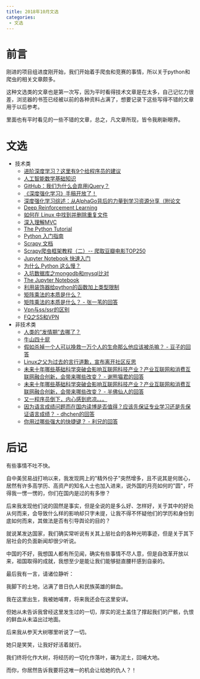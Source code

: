 ```yaml
---
title: 2018年10月文选
categories:
 - 文选
---
```


# 前言

刚进的项目组进度刚开始，我们开始着手爬虫和竞赛的事情，所以关于python和爬虫的相关文章颇多。

这种文选类的文章也是第一次写，因为平时看得技术文章是在太多，自己记忆力很差，浏览器的书签已经被以前的各种资料占满了，想要记录下这些写得不错的文章用于以后参考。

里面也有平时看见的一些不错的文章，总之，凡文章所现，皆令我刷新眼界。

# 文选

* 技术类
    * [进阶深度学习？这里有9个给程序员的建议](https://zhuanlan.zhihu.com/p/46763444)
    * [人工智能数学基础知识](https://cloud.tencent.com/developer/article/1188928)
    * [GitHub：我们为什么会弃用jQuery？](http://www.infoq.com/cn/articles/removing-jquery-from-github-frontend)
    * [《深度强化学习》手稿开放了！](https://zhuanlan.zhihu.com/p/47029873)
    * [深度强化学习综述：从AlphaGo背后的力量到学习资源分享（附论文](https://mp.weixin.qq.com/s?__biz=MzA3MzI4MjgzMw==&mid=2650722774&idx=1&sn=9d1ba901077fd3902a410e409e6211a9&chksm=871b15a8b06c9cbe00ac088a504d566789498787e0bab859e1888a7c5334ebf1525a1255bc43&scene=21#wechat_redirect)
    * [Deep Reinforcement Learning](https://arxiv.org/abs/1810.06339)
    * [如何在 Linux 中找到并删除重复文件](https://zhuanlan.zhihu.com/p/47023450)
    * [深入理解MVC](https://blog.csdn.net/zuiyingong6567/article/details/80150834)
    * [The Python Tutorial](https://docs.python.org/3/tutorial/appetite.html)
    * [Python 入门指南](http://www.pythondoc.com/pythontutorial3/index.html)
    * [Scrapy 文档](https://scrapy-chs.readthedocs.io/zh_CN/latest/)
    * [Scrapy爬虫框架教程（二）-- 爬取豆瓣电影TOP250](https://zhuanlan.zhihu.com/p/24769534)
    * [Jupyter Notebook 快速入门](https://www.cnblogs.com/nxld/p/6566380.html)
    * [为什么 Python 这么慢？](https://zhuanlan.zhihu.com/p/47795989)
    * [入坑数据库之mongodb和mysql比对](https://zhuanlan.zhihu.com/p/26483750)
    * [The Jupyter Notebook](https://jupyter-notebook.readthedocs.io/en/stable/)
    * [利用装饰器给python的函数加上类型限制](http://python.jobbole.com/85123/)
    * [矩阵乘法的本质是什么？](https://www.zhihu.com/question/21351965/answer/204058188)
    * [矩阵乘法的本质是什么？ - 张一苇的回答](https://www.zhihu.com/question/21351965/answer/31050145)
    * [Vpn与ss/ssr的区别](https://deeponion.org/community/threads/vpnss-ssr.901/)
    * [FQ之SS和VPN](http://www.xuyasong.com/?p=540)
* 非技术类
    * [人类的“发情期”去哪了？](https://zhuanlan.zhihu.com/p/26548713)
    * [牛山四十屁](https://www.douban.com/note/536191308/)
    * [假如杀掉一个人可以挽救一万个人的生命那么他应该被杀嘛？ - 豆子的回答](https://www.zhihu.com/question/22449001/answer/510295632)
    * [Linux之父为过去的言行道歉，宣布离开社区反思](http://www.infoq.com/cn/news/2018/10/Linux-creator-apologized)
    * [未来十年哪些基础科学突破会影响互联网科技产业？产业互联网和消费互联网融合创新，会带来哪些改变？ - 谢熊猫君的回答](https://www.zhihu.com/question/299741613/answer/517324284)
    * [未来十年哪些基础科学突破会影响互联网科技产业？产业互联网和消费互联网融合创新，会带来哪些改变？ - 半佛仙人的回答](https://www.zhihu.com/question/299741613/answer/516992877)
    * [又一程序员倒下，内心感到悲凉。。。](https://zhuanlan.zhihu.com/p/43044382)
    * [因为语言成绩问题而在国内读博是否值得？应该先保证专业学习还是先保证语言成绩？ - dhchen的回答](https://www.zhihu.com/question/300396109/answer/520264143)
    * [你用过哪些强大的快捷键？ - 利兄的回答](https://www.zhihu.com/question/276786944/answer/391282014)

# 后记

有些事情不吐不快。

自中美贸易战打响以来，我发现网上的"精外份子"突然增多，且不说其是何居心，居然有许多高学历、高资产的知名人士也加入进来，说外国的月亮如何的"圆"，吓得我一愣一愣的，你们在国内是过的有多惨？

后来我发现他们说的固然是事实，但是全说的是多么好、怎样好，关于其中的好处从何而来，会导致什么样的影响却只字未提，让我不得不怀疑他们的学历和身份到底如何而来，其做法是否有引导舆论的目的？

就说某发达国家，我们确实常听说有关其上层社会的各种光明事迹，但是关于其下层社会的负面新闻却很少听说。

中国的不好，我想国人都有所见闻，确实有些事情不尽人意，但是自改革开放以来，祖国取得的成就，我想至少是能让我们能够挺直腰杆感到自豪的。

最后我有一言，请诸位静听：

我脚下的土地，沾满了昔日仇人和民族英雄的鲜血。

我在这里出生，我被她哺育，将来我还会在这里安详。

但她从未告诉我曾经这里发生过的一切，厚实的泥土盖住了撑起我们的尸骸，仇恨的鲜血从未溢出过地面。

后来我从参天大树哪里听说了一切。

她只是笑笑，让我好好活着就行。

我们终将化作大树，将经历的一切化作落叶，碾为泥土，回哺大地。

而你，你居然告诉我要将这唯一的机会让给她的仇人？！